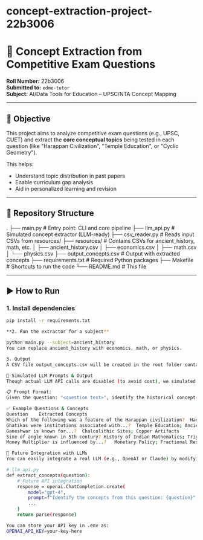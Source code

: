 # concept-extraction-project-22b3006
# 🧠 Concept Extraction from Competitive Exam Questions

**Roll Number:** 22b3006  
**Submitted to:** `edme-tutor`  
**Subject:** AI/Data Tools for Education – UPSC/NTA Concept Mapping

---

## 📌 Objective

This project aims to analyze competitive exam questions (e.g., UPSC, CUET) and extract the **core conceptual topics** being tested in each question (like "Harappan Civilization", "Temple Education", or "Cyclic Geometry").

This helps:
- Understand topic distribution in past papers
- Enable curriculum gap analysis
- Aid in personalized learning and revision

---

## 📁 Repository Structure

.
├── main.py # Entry point: CLI and core pipeline
├── llm_api.py # Simulated concept extractor (LLM-ready)
├── csv_reader.py # Reads input CSVs from resources/
├── resources/ # Contains CSVs for ancient_history, math, etc.
│ ├── ancient_history.csv
│ ├── economics.csv
│ ├── math.csv
│ └── physics.csv
├── output_concepts.csv # Output with extracted concepts
├── requirements.txt # Required Python packages
├── Makefile # Shortcuts to run the code
└── README.md # This file


---

## ▶️ How to Run

### 1. Install dependencies
```bash
pip install -r requirements.txt

**2. Run the extractor for a subject**

python main.py --subject=ancient_history
You can replace ancient_history with economics, math, or physics.

3. Output
A CSV file output_concepts.csv will be created in the root folder containing extracted concepts.

🧪 Simulated LLM Prompts & Output
Though actual LLM API calls are disabled (to avoid cost), we simulated results using a manual prompt format:

📋 Prompt Format:
Given the question: "<question text>", identify the historical concept(s) this question is based on.

✅ Example Questions & Concepts
Question	Extracted Concepts
Which of the following was a feature of the Harappan civilization?	Harappan Civilization; Urban Planning
Ghatikas were institutions associated with...?	Temple Education; Ancient Learning
Ganeshwar is known for...?	Chalcolithic Sites; Copper Artifacts
Sine of angle known in 5th century?	History of Indian Mathematics; Trigonometry
Money Multiplier is influenced by...?	Monetary Policy; Fractional Reserve Banking

🤖 Future Integration with LLMs
You can easily integrate a real LLM (e.g., OpenAI or Claude) by modifying the extract_concepts function in llm_api.py:

# llm_api.py
def extract_concepts(question):
    # Future API integration
    response = openai.ChatCompletion.create(
        model="gpt-4",
        prompt=f"Identify the concepts from this question: {question}",
        ...
    )
    return parse(response)

You can store your API key in .env as:
OPENAI_API_KEY=your-key-here



